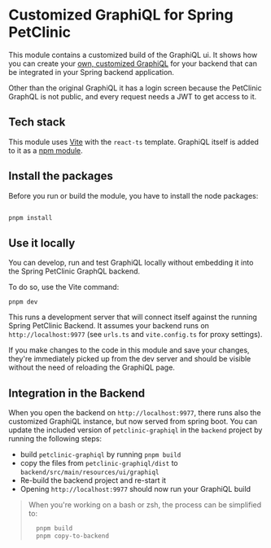 # Customized GraphiQL for Spring PetClinic

This module contains a customized build of the GraphiQL ui.
It shows how you can create your [own, customized GraphiQL](https://docs.spring.io/spring-graphql/reference/graphiql.html#graphiql.custombuild) for your backend that can be integrated in your Spring backend application.

Other than the original GraphiQL it has a login screen because the PetClinic GraphQL is not public, and every
request needs a JWT to get access to it.

## Tech stack

This module uses [Vite](https://vitejs.dev/) with the `react-ts` template. GraphiQL itself is added to it
as a [npm module](https://github.com/graphql/graphiql/tree/main/packages/graphiql#using-as-package).

## Install the packages

Before you run or build the module, you have to install the node packages:

```bash

pnpm install

```

## Use it locally

You can develop, run and test GraphiQL locally without embedding it into the Spring PetClinic GraphQL backend.

To do so, use the Vite command:

```
pnpm dev
```

This runs a development server that will connect itself against the running Spring PetClinic Backend. It assumes your backend runs on `http://localhost:9977` (see `urls.ts` and `vite.config.ts` for proxy settings).

If you make changes to the code in this module and save your changes, they're immediately picked up from the dev server and should be visible without the need of reloading the GraphiQL page.

## Integration in the Backend

When you open the backend on `http://localhost:9977`, there runs also the customized GraphiQL instance, but now served from spring boot.
You can update the included version of `petclinic-graphiql` in the `backend` project by running the following steps:

- build `petclinic-graphiql` by running `pnpm build`
- copy the files from `petclinic-graphiql/dist` to `backend/src/main/resources/ui/graphiql`
- Re-build the backend project and re-start it
- Opening `http://localhost:9977` should now run your GraphiQL build

> When you're working on a bash or zsh, the process can be simplified to:
>
> ```bash
>   pnpm build
>   pnpm copy-to-backend
> ```
